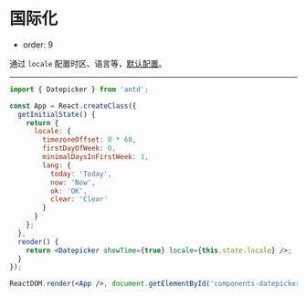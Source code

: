 # 国际化

- order: 9

通过 `locale` 配置时区、语言等，[默认配置](https://github.com/ant-design/ant-design/issues/424)。

---

````jsx
import { Datepicker } from 'antd';

const App = React.createClass({
  getInitialState() {
    return {
      locale: {
        timezoneOffset: 0 * 60,
        firstDayOfWeek: 0,
        minimalDaysInFirstWeek: 1,
        lang: {
          today: 'Today',
          now: 'Now',
          ok: 'OK',
          clear: 'Clear'
        }
      }
    };
  },
  render() {
    return <Datepicker showTime={true} locale={this.state.locale} />;
  }
});

ReactDOM.render(<App />, document.getElementById('components-datepicker-demo-locale'));
````

